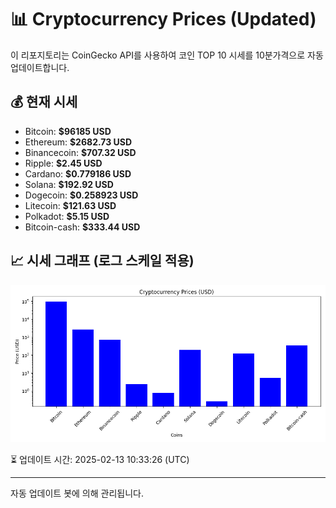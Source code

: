 
# 📊 Cryptocurrency Prices (Updated)

이 리포지토리는 CoinGecko API를 사용하여 코인 TOP 10 시세를 10분가격으로 자동 업데이트합니다.

## 💰 현재 시세
- Bitcoin: **$96185 USD**
- Ethereum: **$2682.73 USD**
- Binancecoin: **$707.32 USD**
- Ripple: **$2.45 USD**
- Cardano: **$0.779186 USD**
- Solana: **$192.92 USD**
- Dogecoin: **$0.258923 USD**
- Litecoin: **$121.63 USD**
- Polkadot: **$5.15 USD**
- Bitcoin-cash: **$333.44 USD**

## 📈 시세 그래프 (로그 스케일 적용)
![Crypto Prices](crypto_prices.png)

⏳ 업데이트 시간: 2025-02-13 10:33:26 (UTC)

---
자동 업데이트 봇에 의해 관리됩니다.
